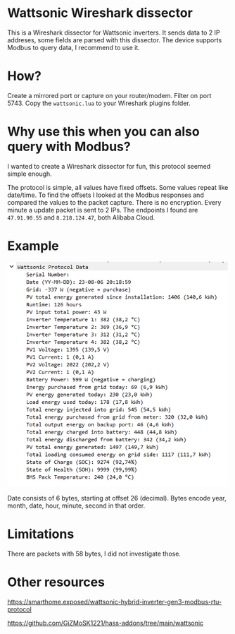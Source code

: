 # Wattsonic Wireshark dissector
This is a Wireshark dissector for Wattsonic inverters. It sends data to 2 IP addreses, some fields are parsed with this dissector. The device supports Modbus to query data, I recommend to use it.

# How?

Create a mirrored port or capture on your router/modem. Filter on port 5743. Copy the `wattsonic.lua` to your Wireshark plugins folder.

# Why use this when you can also query with Modbus?

I wanted to create a Wireshark dissector for fun, this protocol seemed simple enough.

The protocol is simple, all values have fixed offsets. Some values repeat like date/time. To find the offsets I looked at the Modbus responses and compared the values to the packet capture. There is no encryption. Every minute a update packet is sent to 2 IPs. The endpoints I found are `47.91.90.55` and `8.218.124.47`, both Alibaba Cloud.

# Example

![Wireshark screenshot](./doc/wattsonic_wireshark_dissector.png)

Date consists of 6 bytes, starting at offset 26 (decimal). Bytes encode year, month, date, hour, minute, second in that order.

# Limitations

There are packets with 58 bytes, I did not investigate those.

# Other resources

https://smarthome.exposed/wattsonic-hybrid-inverter-gen3-modbus-rtu-protocol

https://github.com/GiZMoSK1221/hass-addons/tree/main/wattsonic
